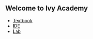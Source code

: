 ## Welcome to Ivy Academy

- [Textbook](http://cs.ivy.academy)
- [IDE](http://ide.ivy.academy)
- [Lab](http://lab.ivy.academy)
